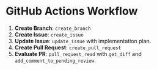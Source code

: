 # GitHub Actions Workflow

1.  **Create Branch**: `create_branch`
2.  **Create Issue**: `create_issue`
3.  **Update Issue**: `update_issue` with implementation plan.
4.  **Create Pull Request**: `create_pull_request`
5.  **Evaluate PR**: `pull_request_read` with `get_diff` and `add_comment_to_pending_review`.
